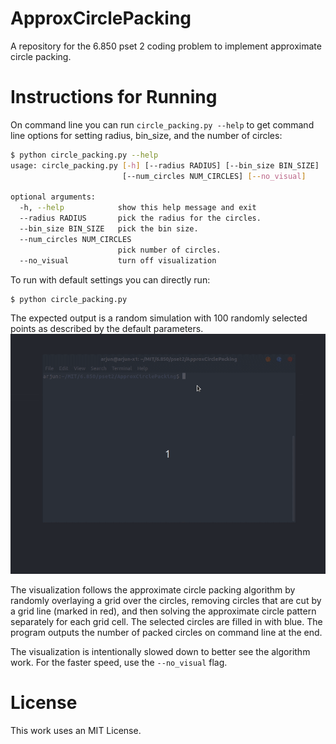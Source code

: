 # ApproxCirclePacking
A repository for the 6.850 pset 2 coding problem to implement approximate circle packing.

# Instructions for Running
On command line you can run `circle_packing.py --help` to get command line options for setting 
radius, bin_size, and the number of circles:

```bash
$ python circle_packing.py --help
usage: circle_packing.py [-h] [--radius RADIUS] [--bin_size BIN_SIZE]
                         [--num_circles NUM_CIRCLES] [--no_visual]

optional arguments:
  -h, --help            show this help message and exit
  --radius RADIUS       pick the radius for the circles.
  --bin_size BIN_SIZE   pick the bin size.
  --num_circles NUM_CIRCLES
                        pick number of circles.
  --no_visual           turn off visualization
```

To run with default settings you can directly run:

```bash
$ python circle_packing.py
```

The expected output is a random simulation with 100 randomly selected points as described by the default parameters.
![simulation demo](demo/demo.gif)

The visualization follows the approximate circle packing algorithm by randomly overlaying a grid over the circles, removing circles that are cut by a grid line (marked in red), and then solving the approximate circle pattern separately for each grid cell. The selected circles are filled in with blue. The program outputs the number of packed circles on command line at the end. 

The visualization is intentionally slowed down to better see the algorithm work. For the faster speed, use the `--no_visual` flag.

# License

This work uses an MIT License.
